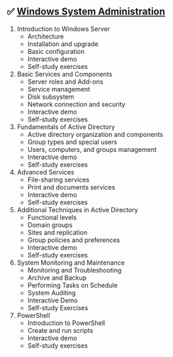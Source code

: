 ## :white_check_mark: [Windows System Administration](https://softuni.bg/trainings/3798/windows-system-administration-june-2022)
01. Introduction to Windows Server
    - Architecture
    - Installation and upgrade
    - Basic configuration
    - Interactive demo
    - Self-study exercises
02. Basic Services and Components
    - Server roles and Add-ons
    - Service management
    - Disk subsystem
    - Network connection and security
    - Interactive demo
    - Self-study exercises
03. Fundamentals of Active Directory
    - Active directory organization and components
    - Group types and special users
    - Users, computers, and groups management
    - Interactive demo
    - Self-study exercises
04. Advanced Services
    - File-sharing services
    - Print and documents services
    - Interactive demo
    - Self-study exercises
05. Additional Techniques in Active Directory
    - Functional levels
    - Domain groups
    - Sites and replication
    - Group policies and preferences
    - Interactive demo
    - Self-study exercises
06. System Monitoring and Maintenance
    - Monitoring and Troubleshooting
    - Archive and Backup
    - Performing Tasks on Schedule
    - System Auditing
    - Interactive Demo
    - Self-study Exercises
07. PowerShell
    - Introduction to PowerShell
    - Create and run scripts
    - Interactive demo
    - Self-study exercises
